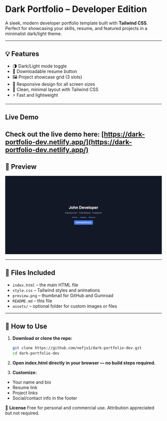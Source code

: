 # Dark Portfolio – Developer Edition

A sleek, modern developer portfolio template built with **Tailwind CSS**.  
Perfect for showcasing your skills, resume, and featured projects in a minimalist dark/light theme.

---

## 💡 Features

- 🌗 Dark/Light mode toggle  
- 📄 Downloadable resume button  
- 🖼️ Project showcase grid (3 slots)  
- 📱 Responsive design for all screen sizes  
- 🎯 Clean, minimal layout with Tailwind CSS  
- ⚡ Fast and lightweight  

---
## Live Demo

Check out the live demo here: [https://dark-portfolio-dev.netlify.app/](https://dark-portfolio-dev.netlify.app/)
---

## 📸 Preview

![Preview](./preview.png)

---

## 📁 Files Included

- `index.html` – the main HTML file  
- `style.css` – Tailwind styles and animations  
- `preview.png` – thumbnail for GitHub and Gumroad  
- `README.md` – this file  
- `assets/` – optional folder for custom images or files  

---

## 🚀 How to Use

1. **Download or clone the repo:**

   ```bash
   git clone https://github.com/nefju1/dark-portfolio-dev.git
   cd dark-portfolio-dev
   ```

2. **Open index.html directly in your browser — no build steps required.**

3. **Customize:**

- Your name and bio
- Resume link
- Project links
- Social/contact info in the footer

🧠 **License**
Free for personal and commercial use.
Attribution appreciated but not required.

